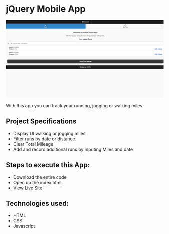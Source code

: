 # jQuery Mobile App
![title-pic](Miletracker.png)

With this app you can track your running, jogging or walking miles.

## Project Specifications

- Display UI walking or jogging miles
- Filter runs by date or distance
- Clear Total Mileage
- Add and record additional runs by inputing Miles and date
 
## Steps to execute this App:
- Download the entire code 
- Open up the index.html.
- [View Live Site](https://anthonys1760.github.io/jQuery-Mobile-App/)

## Technologies used: 
- HTML
- CSS
- Javascript